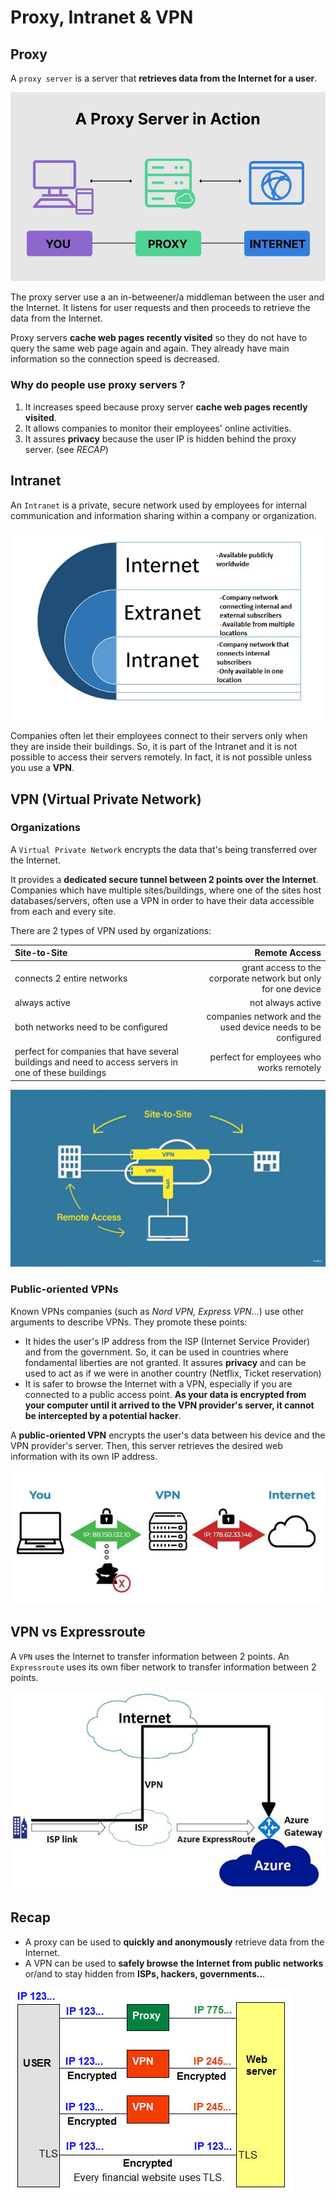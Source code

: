 # Proxy, Intranet & VPN

## Proxy

A `proxy server` is a server that **retrieves data from the Internet for a user**.

![img_1](/networks/proxy/resources/proxy_server.jpg)

The proxy server use a an in-betweener/a middleman between the user and the Internet. It listens for user requests and then proceeds to retrieve the data from the Internet. 

Proxy servers **cache web pages recently visited** so they do not have to query the same web page again and again. They already have main information so the connection speed is decreased. 
### Why do people use proxy servers ?

1. It increases speed because proxy server **cache web pages recently visited**.
2. It allows companies to monitor their employees' online activities.
3. It assures **privacy** because the user IP is hidden behind the proxy server. (see *RECAP*) 

## Intranet

An `Intranet` is a private, secure network used by employees for internal communication and information sharing within a company or organization.

![img_2](/networks/proxy/resources/extranet-internet-intranet.jpg)

Companies often let their employees connect to their servers only when they are inside their buildings. So, it is part of the Intranet and it is not possible to access their servers remotely. In fact, it is not possible unless you use a **VPN**.

## VPN (Virtual Private Network)

### Organizations

A `Virtual Private Network` encrypts the data that's being transferred over the Internet.

It provides a **dedicated secure tunnel between 2 points over the Internet**. Companies which have multiple sites/buildings, where one of the sites host databases/servers, often use a VPN in order to have their data accessible from each and every site. 

There are 2 types of VPN used by organizations:

| Site-to-Site                                                                                           | Remote Access                                                   |
|:-------------------------------------------------------------------------------------------------------|----------------------------------------------------------------:|
| connects 2 entire networks                                                                             | grant access to the corporate network but only for one device   |
| always active                                                                                          | not always active                                               |
| both networks need to be configured                                                                    | companies network and the used device needs to be configured    |
| perfect for companies that have several buildings and need to access servers in one of these buildings | perfect for employees who works remotely                        |


![img_3](/networks/proxy/resources/site2site&remote_acess.jpg)

### Public-oriented VPNs

Known VPNs companies (such as *Nord VPN, Express VPN...*) use other arguments to describe VPNs. They promote these points:

- It hides the user's IP address from the ISP (Internet Service Provider) and from the government. So, it can be used in countries where fondamental liberties are not granted.
It assures **privacy** and can be used to act as if we were in another country (Netflix, Ticket reservation)
- It is safer to browse the Internet with a VPN, especially if you are connected to a public access point. **As your data is encrypted from your computer until it arrived to the VPN provider's server, it cannot be intercepted by a potential hacker**.

A **public-oriented VPN** encrypts the user's data between his device and the VPN provider's server. Then, this server retrieves the desired web information with its own IP address.

![img_4](/networks/proxy/resources/common-vpn.jpg)

## VPN vs Expressroute

A `VPN` uses the Internet to transfer information between 2 points.
An `Expressroute` uses its own fiber network to transfer information between 2 points.

![img_5](/networks/proxy/resources/vpn-expressroute.png)

## Recap

- A proxy can be used to **quickly and anonymously** retrieve data from the Internet.
- A VPN can be used to **safely browse the Internet from public networks** or/and to stay hidden from **ISPs, hackers, governments..**.

![img_6](/networks/proxy/resources/proxy_vpn_nothing.jpg)




